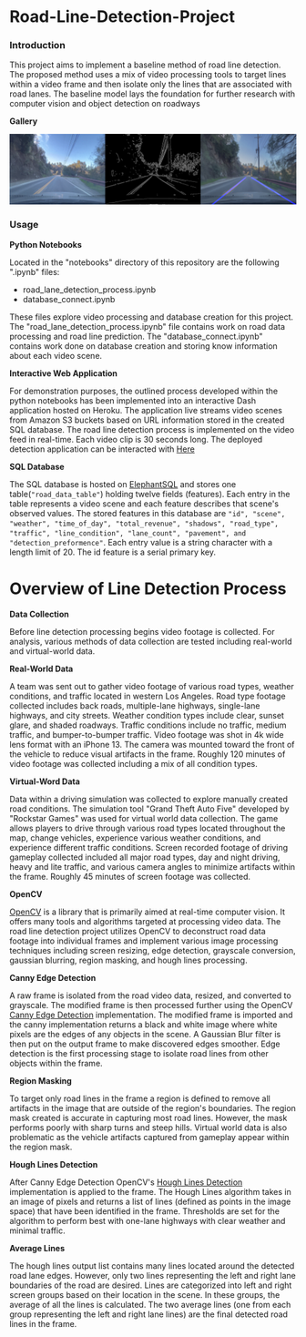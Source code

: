 # Road-Line-Detection-Project

### Introduction

This project aims to implement a baseline method of road line detection. The proposed method uses a mix of video processing tools to target lines within a video frame and then isolate only the lines that are associated with road lanes. The baseline model lays the foundation for further research with computer vision and object detection on roadways

**Gallery**

![](assets/img/gallery.png)

### Usage

**Python Notebooks**

Located in the "notebooks" directory of this repository are the following ".ipynb" files:

- road_lane_detection_process.ipynb
- database_connect.ipynb

These files explore video processing and database creation for this project. The "road_lane_detection_process.ipynb" file contains work on road data processing and road line prediction. The "database_connect.ipynb" contains work done on database creation and storing know information about each video scene.

**Interactive Web Application**

For demonstration purposes, the outlined process developed within the python notebooks has been implemented into an interactive Dash application hosted on Heroku. The application live streams video scenes from Amazon S3 buckets based on URL information stored in the created SQL database. The road line detection process is implemented on the video feed in real-time. Each video clip is 30 seconds long.
The deployed detection application can be interacted with [Here](https://road-lane-detection-app.herokuapp.com/)

**SQL Database**

The SQL database is hosted on [ElephantSQL](https://www.elephantsql.com/) and stores one table(```"road_data_table"```) holding twelve fields (features). Each entry in the table represents a video scene and each feature describes that scene's observed values. The stored features in this database are ```"id", "scene", "weather", "time_of_day", "total_revenue", "shadows", "road_type", "traffic", "line_condition", "lane_count", "pavement", and "detection_preformence"```. Each entry value is a string character with a length limit of 20. The id feature is a serial primary key.

# Overview of Line Detection Process

**Data Collection**

Before line detection processing begins video footage is collected. For analysis, various methods of data collection are tested including real-world and virtual-world data.

**Real-World Data**

A team was sent out to gather video footage of various road types, weather conditions, and traffic located in western Los Angeles. Road type footage collected includes back roads, multiple-lane highways, single-lane highways, and city streets. Weather condition types include clear, sunset glare, and shaded roadways. Traffic conditions include no traffic, medium traffic, and bumper-to-bumper traffic. Video footage was shot in 4k wide lens format with an iPhone 13. The camera was mounted toward the front of the vehicle to reduce visual artifacts in the frame. Roughly 120 minutes of video footage was collected including a mix of all condition types.

**Virtual-Word Data**

Data within a driving simulation was collected to explore manually created road conditions. The simulation tool "Grand Theft Auto Five" developed by "Rockstar Games" was used for virtual world data collection. The game allows players to drive through various road types located throughout the map, change vehicles, experience various weather conditions, and experience different traffic conditions. Screen recorded footage of driving gameplay collected included all major road types, day and night driving, heavy and lite traffic, and various camera angles to minimize artifacts within the frame. Roughly 45 minutes of screen footage was collected.

**OpenCV**

[OpenCV](https://opencv.org/) is a library that is primarily aimed at real-time computer vision. It offers many tools and algorithms targeted at processing video data. The road line detection project utilizes OpenCV to deconstruct road data footage into individual frames and implement various image processing techniques including screen resizing, edge detection, grayscale conversion, gaussian blurring, region masking, and hough lines processing.

**Canny Edge Detection**

A raw frame is isolated from the road video data, resized, and converted to grayscale. The modified frame is then processed further using the OpenCV [Canny Edge Detection](https://docs.opencv.org/3.4/da/d22/tutorial_py_canny.html) implementation. The modified frame is imported and the canny implementation returns a black and white image where white pixels are the edges of any objects in the scene. A Gaussian Blur filter is then put on the output frame to make discovered edges smoother. Edge detection is the first processing stage to isolate road lines from other objects within the frame.

**Region Masking**

To target only road lines in the frame a region is defined to remove all artifacts in the image that are outside of the region's boundaries. The region mask created is accurate in capturing most road lines. However, the mask performs poorly with sharp turns and steep hills. Virtual world data is also problematic as the vehicle artifacts captured from gameplay appear within the region mask.

**Hough Lines Detection**

After Canny Edge Detection OpenCV's [Hough Lines Detection](https://docs.opencv.org/3.4/d9/db0/tutorial_hough_lines.html) implementation is applied to the frame. The Hough Lines algorithm takes in an image of pixels and returns a list of lines (defined as points in the image space) that have been identified in the frame. Thresholds are set for the algorithm to perform best with one-lane highways with clear weather and minimal traffic.

**Average Lines**

The hough lines output list contains many lines located around the detected road lane edges. However, only two lines representing the left and right lane boundaries of the road are desired. Lines are categorized into left and right screen groups based on their location in the scene. In these groups, the average of all the lines is calculated. The two average lines (one from each group representing the left and right lane lines) are the final detected road lines in the frame.

